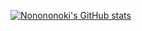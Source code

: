 [![Nonononoki's GitHub stats](https://github-readme-stats.vercel.app/api?username=nonononoki)](https://github.com/anuraghazra/github-readme-stats)
